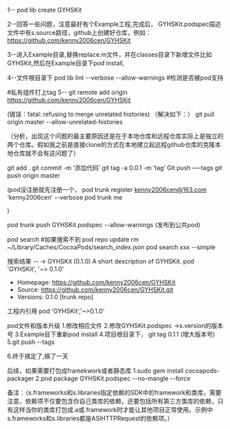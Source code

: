 

1--
    pod lib create GYHSKit

2--回答一些问题，注意最好有个Example工程,完成后，
GYHSKit.podspec描述文件中有s.source路径，github上创建好仓库，例如：https://github.com/kenny2006cen/GYHSKit



3--进入Example目录,替换replace.m文件，并在classes目录下新增文件比如GYHSKit,然后在Example目录下pod install,

4--文件根目录下 pod lib lint --verbose --allow-warnings #检测是否被pod支持 

#私有组件打上tag
5--
git remote add origin https://github.com/kenny2006cen/GYHSKit

(错误：fatal: refusing to merge unrelated histories)
（解决如下：）
git pull origin master --allow-unrelated-histories

（分析，出现这个问题的最主要原因还是在于本地仓库和远程仓库实际上是独立的两个仓库。假如我之前是直接clone的方式在本地建立起远程github仓库的克隆本地仓库就不会有这问题了）

 git add .
git commit -m ‘添加代码’
git tag -a 0.0.1 -m ‘tag’
Git push  —-tags
git push origin master

(pod没注册就先注册一个，
pod trunk register kenny2006cen@163.com ‘kenny2006cen‘ --verbose
pod trunk me

)

pod trunk push GYHSKit.podspec  --allow-warnings (发布到公共pod)


pod search  #如果搜索不到 
pod repo update
rm ~/Library/Caches/CocoaPods/search_index.json
pod search xxx --simple

搜索结果 --
-> GYHSKit (0.1.0)
A short description of GYHSKit.
pod 'GYHSKit', '~> 0.1.0'
- Homepage: https://github.com/kenny2006cen/GYHSKit
- Source:   https://github.com/kenny2006cen/GYHSKit.git
- Versions: 0.1.0 [trunk repo]


工程内引用
pod 'GYHSKit','~>0.1.0'


pod文件和版本升级
1.修改相应文件
2.修改GYHSKit.podspec ->s.version的版本号
3.Example目下重新pod install 
4.项目根目录下， git tag 0.1.1 (增大版本号)
5.git push --tags

6.终于搞定了,搞了一天


后续，如果需要打包成framekwork或者静态库
1.sudo gem install cocoapods-packager
2.pod package GYHSKit.podspec --no-mangle --force


备注：（s.frameworks和s.libraries指定依赖的SDK中的framework和类库，需要注意，依赖项不仅要包含你自己类库的依赖，还要包括所有第三方类库的依赖，只有这样当你的类库打包成.a或.framework时才能让其他项目正常使用。示例中s.frameworks和s.libraries都是ASIHTTPRequest的依赖项。）
